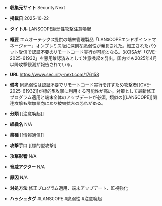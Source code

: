 - **収集元サイト**
Security Next

- **掲載日**
2025-10-22

- **タイトル**
LANSCOPE脆弱性攻撃注意喚起

- **概要**
エムオーテックス提供の端末管理製品「LANSCOPEエンドポイントマネージャー」オンプレミス版に深刻な脆弱性が発見された。細工されたパケット受信で認証不要のリモートコード実行が可能となる。米CISAが「CVE-2025-61932」を悪用確認済みとして注意喚起を発出。国内でも2025年4月以降攻撃観測が報告されている。

- **URL**
https://www.security-next.com/176158

- **備考**
同脆弱性は認証不要でリモートコード実行を許すため攻撃者[[CVE-2025-61932]]が標的型攻撃に利用する可能性が高い。対策として最新修正プログラム適用と端末全体のアップデートが必須。類似の[[LANSCOPE]]関連攻撃も増加傾向にあり被害拡大の恐れがある。

- **分類**
[[注意喚起]]

- **組織名**
N/A

- **業種**
[[情報通信]]

- **攻撃手口**
[[標的型攻撃]]

- **攻撃影響**
N/A

- **脅威アクター**
N/A

- **原因**
N/A

- **対処方法**
修正プログラム適用、端末アップデート、監視強化

- **ハッシュタグ**
#LANSCOPE #脆弱性 #注意喚起
